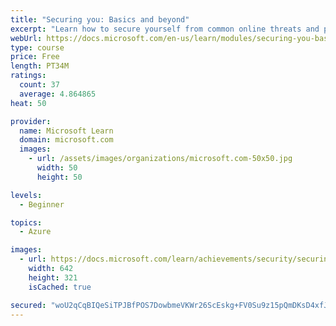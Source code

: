 ```yaml
---
title: "Securing you: Basics and beyond"
excerpt: "Learn how to secure yourself from common online threats and protect your identity at work and home."
webUrl: https://docs.microsoft.com/en-us/learn/modules/securing-you-basics-beyond/
type: course
price: Free
length: PT34M
ratings:
  count: 37
  average: 4.864865
heat: 50

provider:
  name: Microsoft Learn
  domain: microsoft.com
  images:
    - url: /assets/images/organizations/microsoft.com-50x50.jpg
      width: 50
      height: 50

levels:
  - Beginner

topics:
  - Azure

images:
  - url: https://docs.microsoft.com/learn/achievements/security/securing-you-basics-beyond-social.png
    width: 642
    height: 321
    isCached: true

secured: "woU2qCqBIQeSiTPJBfPOS7DowbmeVKWr26ScEskg+FV0Su9z15pQmDKsD4xfJu9q27hNDAfFg7fHDyMKtiBdO1Yj9GUBst2CNDVh+sd86I9p92Wnqb5z4NAsRMPsNsF9e13ws6Rny2V3CyDL/zlrI60c50r2PtrrKfSxSe0j3OWGTVBW2N2hzGDAbwkbCQI9z8Ro/rTrkdtKnEphvTxUvg2EgqG6rG78v5XGmL0iO+PDlhvpJHBJE9r+C/JnacBQADMs/yCVOiEvJUs+MwkEYyo8uq2SaRyCHh10Fp1hJ4DQ+Fz3ZVdHBjf/oaM7lGs3RgvnoPXbX8bX1+WB+C5ihg3UkErf3Sp7a1x1bru5mvFWMnEC8nN+HrRoCNYU7pax2RztOMySu6xwPhampuvhm/BuiPgIj0urvjO8g1I6ShI=;3mH4nM0NGPsvG76VyBiMZw=="
---
```


